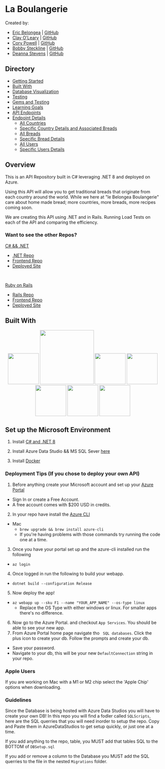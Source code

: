 # La Boulangerie

Created by: 
- [Eric Belongea](https://www.linkedin.com/in/eric-belongea/) | [GitHub](https://github.com/EricBelongea)
- [Clay O'Leary](https://www.linkedin.com/in/john-clay-oleary/) | [GitHub](https://github.com/Captainlearyo)
- [Cory Powell](https://www.linkedin.com/in/coryrpow/) | [GitHub](https://github.com/coryrpow)
- [Bobby Steckline](https://www.linkedin.com/in/rsteckline/) | [GitHub](https://github.com/rsteckline)
- [Deanna Stevens](https://www.linkedin.com/in/deanna-sofia-stevens/) | [GitHub](https://github.com/dsstevens)

## Directory
- [Getting Started]()
- [Built With]()
- [Database Visualization]()
- [Testing]()
- [Gems and Testing ]()
- [Learning Goals]()
- [API Endpoints]()
- [Endpoint Details]()
  - [All Countries]()
  - [Specific Country Details and Associated Breads]()
  - [All Breads]()
  - [Specific Bread Details]()
  - [All Users]()
  - [Specific Users Details]()
 
## Overview

This is an API Repository built in C# leveraging .NET 8 and deployed on Azure. 

Using this API will allow you to get traditional breads that originate from each country around the world. While we here at "le Belongea Boulangerie" care about home made bread; more countries, more breads, more recipes coming soon. 

We are creating this API using .NET and in Rails. Running Load Tests on each of the API and comparing the efficiency. 

### Want to see the other Repos?

<u> C# && .NET </u>
  - [.NET Repo](https://github.com/2308-Bread/dotnet-bread-be)
  - [Frontend Repo](https://github.com/2308-Bread/dotnet-bread-fe)
  - [Deployed Site](https://dotnet-laboulangerie.vercel.app/)

<br>

<u> Ruby on Rails </u>
  - [Rails Repo](https://github.com/2308-Bread/rails_bread_be)
  - [Frontend Repo](https://github.com/2308-Bread/rails_bread_fe)
  - [Deployed Site](https://laboulangerie.vercel.app/)


## Built With
<p align="center">
  <img src="https://camo.githubusercontent.com/cf8ce03b1f86674dc94383197d84300f128723ed5aeb13a2ff67fa710b219dbc/68747470733a2f2f646576656c6f7065722e6665646f726170726f6a6563742e6f72672f7374617469632f6c6f676f2f6373686172702e706e67" width="100">
  <img src="https://miro.medium.com/v2/resize:fit:4800/format:webp/0*84ceNnue3KaNVoDs" width="175">
  <img src="https://a0.anyrgb.com/pngimg/832/512/docker-logo-gitlab-software-repository-continuous-integration-software-build-readme-repository-docker-software-deployment-nodejs-thumbnail.png" width= "100">
  <img src="https://styles.redditmedia.com/t5_2rkse/styles/communityIcon_yq8rp6c884y61.png" width= "100">
  <img src="https://avatars.githubusercontent.com/u/10251060?s=280&v=4" width= "100">
  <img src="https://pbs.twimg.com/profile_images/1326963467119575041/OTgxd3mt_400x400.jpg" width= "100">
  <img src="https://encrypted-tbn0.gstatic.com/images?q=tbn:ANd9GcTC-B_MIu5Th8IwEU6MZiitQUW5-_sbg_6ldOaldVQViWTjJ5YCWtFQcps_KVVMfBu0H8w&usqp=CAU" width= "100">
</p>

## Set up the Microsoft Environment 

1. Install [C# and .NET 8](https://dotnet.microsoft.com/en-us/download)

2. Install Azure Data Studio && MS SQL Sever [here](https://learn.microsoft.com/en-us/sql/azure-data-studio/download-azure-data-studio?view=sql-server-ver16)

3. Install [Docker](https://hub.docker.com/)


### Deployment Tips (If you chose to deploy your own API)
1.  Before anything create your Microsoft account and set up your [Azure Portal](https://azure.microsoft.com/en-us/get-started/azure-portal)
  - Sign In or create a Free Account.
  - A free account comes with $200 USD in credits.
2.  In your repo have install the [Azure CLI](https://learn.microsoft.com/en-us/cli/azure/install-azure-cli)
  - Mac
    - `brew upgrade && brew install azure-cli`
    - If you're having problems with those commands try running the code one at a time.
3.  Once you have your portal set up and the azure-cli installed run the following
  - `az login`
4.  Once logged in run the following to build your webapp.
  - `dotnet build --configuration Release`
5.  Now deploy the app!
  - `az webapp up --sku F1 --name "YOUR_APP_NAME" --os-type linux`
    - Replace the OS Type with either windows or linux. For smaller apps there's no difference.
6. Now go to the Azure Portal. and checkout `App Services`. You should be able to see your new app.
7. From Azure Portal home page navigate tho ` SQL databases`. Click the plus icon to create your db. Follow the prompts and create your db. 
  -  Save your password.
  - Navigate to your db, this will be your new `DefaultConnection` string in your repo.

### Apple Users

If you are working on Mac with a M1 or M2 chip select the 'Apple Chip' options when downloading.

### Guidelines

Since the Database is being hosted with Azure Data Studios you will have to create your own DB! In this repo you will find a fodler called `SQLScripts`, here are the SQL querries that you will need inorder to setup the repo. Copy and Paste them in AzureDataStudios to get setup quickly, or just one at a time. 

If you add anything to the repo, table, you MUST add that tables SQL to the BOTTOM of `DBSetup.sql`

If you add or remove a column to the Database you MUST add the SQL querries to the file in the nested `Migrations` folder.



<!-- 

To Do

- Update Endpoints to match Rails
- Update ReadMe
- Update SQLScripts 
- Ask for PR review from Megan

 -->